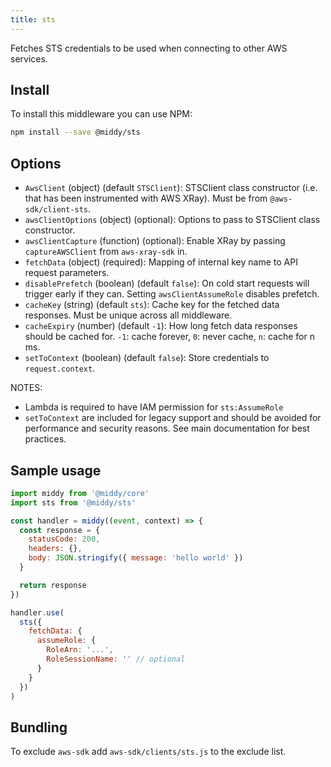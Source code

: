 ```yaml
---
title: sts
---
```


Fetches STS credentials to be used when connecting to other AWS services.

## Install

To install this middleware you can use NPM:

```bash npm2yarn
npm install --save @middy/sts
```

## Options

- `AwsClient` (object) (default `STSClient`): STSClient class constructor (i.e. that has been instrumented with AWS XRay). Must be from `@aws-sdk/client-sts`.
- `awsClientOptions` (object) (optional): Options to pass to STSClient class constructor.
- `awsClientCapture` (function) (optional): Enable XRay by passing `captureAWSClient` from `aws-xray-sdk` in.
- `fetchData` (object) (required): Mapping of internal key name to API request parameters.
- `disablePrefetch` (boolean) (default `false`): On cold start requests will trigger early if they can. Setting `awsClientAssumeRole` disables prefetch.
- `cacheKey` (string) (default `sts`): Cache key for the fetched data responses. Must be unique across all middleware.
- `cacheExpiry` (number) (default `-1`): How long fetch data responses should be cached for. `-1`: cache forever, `0`: never cache, `n`: cache for n ms.
- `setToContext` (boolean) (default `false`): Store credentials to `request.context`.

NOTES:

- Lambda is required to have IAM permission for `sts:AssumeRole`
- `setToContext` are included for legacy support and should be avoided for performance and security reasons. See main documentation for best practices.

## Sample usage

```javascript
import middy from '@middy/core'
import sts from '@middy/sts'

const handler = middy((event, context) => {
  const response = {
    statusCode: 200,
    headers: {},
    body: JSON.stringify({ message: 'hello world' })
  }

  return response
})

handler.use(
  sts({
    fetchData: {
      assumeRole: {
        RoleArn: '...',
        RoleSessionName: '' // optional
      }
    }
  })
)
```

## Bundling

To exclude `aws-sdk` add `aws-sdk/clients/sts.js` to the exclude list.
